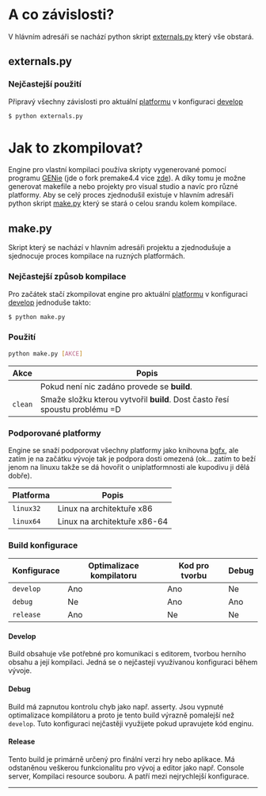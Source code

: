 # A co závislosti?

V hlávním adresáři se nachází python skript [externals.py](#externals.py) který vše obstará.

## externals.py

### Nejčastejší použití

Připravý všechny závislosti pro aktuální [platformu](#podporovane-platformy) v konfiguraci [develop](#develop)

```bash
$ python externals.py
```

# Jak to zkompilovat?

Engine pro vlastní kompilaci používa skripty vygenerované pomocí programu [GENie][genie] (jde o fork premake4.4
vice [zde][genie_why]). A díky tomu je možne generovat makefile a nebo projekty pro visual studio a navíc pro různé
platformy. Aby se celý proces zjednodušil existuje v hlavním adresáři python skript [make.py](#make.py) který se
stará o celou srandu kolem kompilace.

## make.py

Skript který se nachází v hlavním adresáři projektu a zjednodušuje a sjednocuje proces kompilace na ruzných platformách.

### Nejčastejší způsob kompilace

Pro začátek stačí zkompilovat engine pro aktuální [platformu](#podporovane-platformy) v konfiguraci [develop](#develop) jednoduše takto:

```bash
$ python make.py
```

### Použití
```bash
python make.py [AKCE]
```

Akce    | Popis
--------|----------------------------------------------------------------------------
` `     | Pokud není nic zadáno provede se **build**.
`clean` | Smaže složku kterou vytvořil **build**. Dost často řesí spoustu problému =D

### Podporované platformy

Engine se snaží podporovat všechny platformy jako knihovna [bgfx][bgfx], ale zatím je na začátku vývoje tak je podpora
dosti omezená (ok... zatím to beží jenom na linuxu takže se dá hovořit o uniplatformnosti ale kupodivu ji dělá dobře).

Platforma  | Popis
-----------|------------------------------
`linux32`  | Linux na architektuře x86
`linux64`  | Linux na architektuře x86-64


### Build konfigurace
Konfigurace | Optimalizace kompilatoru | Kod pro tvorbu | Debug
------------|--------------------------|----------------|------
`develop`   | Ano                      | Ano            | Ne
`debug`     | Ne                       | Ano            | Ano
`release`   | Ano                      | Ne             | Ne

#### Develop
Build  obsahuje vše potřebné pro komunikaci s editorem, tvorbou herního obsahu a její kompilaci.
Jedná se o nejčastejí využívanou konfiguraci během vývoje.

#### Debug
Build má zapnutou kontrolu chyb jako např. asserty. Jsou vypnuté optimalizace kompilátoru a proto je tento build výrazně
pomalejší než `develop`. Tuto konfiguraci nejčastěji využijete pokud upravujete kód enginu.

#### Release
Tento build je primárně určený pro finální verzi hry nebo aplikace. Má odstaněnou veškerou funkcionalitu pro
vývoj a editor jako např. Console server, Kompilaci resource souboru. A patří mezi nejrychlejší konfigurace.

---

[genie]: https://github.com/bkaradzic/genie
[genie_why]: https://github.com/bkaradzic/genie#why-fork
[bgfx]: https://github.com/bkaradzic/bgfx